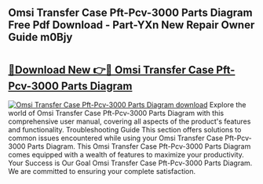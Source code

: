 ## Omsi Transfer Case Pft-Pcv-3000 Parts Diagram Free Pdf Download - Part-YXn New Repair Owner Guide m0Bjy

# <h2><a href="http://dfs8uwg.blite.top/?on=Omsi+Transfer+Case+Pft-Pcv-3000+Parts+Diagram">🔗Download New 👉🔴 Omsi Transfer Case Pft-Pcv-3000 Parts Diagram</a></h2>

[![Omsi Transfer Case Pft-Pcv-3000 Parts Diagram download](https://i.imgur.com/lujVjoI.png)](http://dfs8uwg.blite.top/?on=Omsi+Transfer+Case+Pft-Pcv-3000+Parts+Diagram)
Explore the world of Omsi Transfer Case Pft-Pcv-3000 Parts Diagram with this comprehensive user manual, covering all aspects of the product's features and functionality. Troubleshooting Guide This section offers solutions to common issues encountered while using your Omsi Transfer Case Pft-Pcv-3000 Parts Diagram. This Omsi Transfer Case Pft-Pcv-3000 Parts Diagram comes equipped with a wealth of features to maximize your productivity. Your Success is Our Goal Omsi Transfer Case Pft-Pcv-3000 Parts Diagram. We are committed to ensuring your complete satisfaction.

